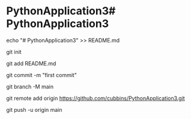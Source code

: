 # PythonApplication3# PythonApplication3



echo "# PythonApplication3" >> README.md

git init

git add README.md

git commit -m "first commit"

git branch -M main

git remote add origin https://github.com/cubbins/PythonApplication3.git

git push -u origin main

